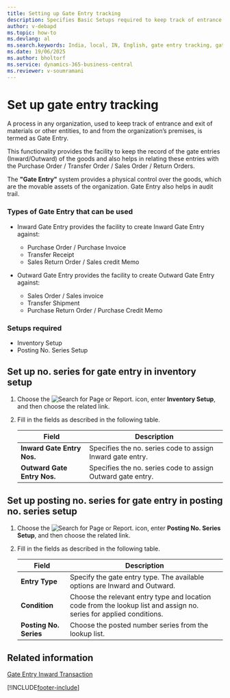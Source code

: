 ```yaml
---
title: Setting up Gate Entry tracking
description: Specifies Basic Setups required to keep track of entrance and exit of materials or other entities, to and from the organization’s premises.
author: v-debapd
ms.topic: how-to
ms.devlang: al
ms.search.keywords: India, local, IN, English, gate entry tracking, gate entry setup, gate entry types
ms.date: 19/06/2025
ms.author: bholtorf
ms.service: dynamics-365-business-central
ms.reviewer: v-soumramani
---
```


# Set up gate entry tracking

A process in any organization, used to keep track of entrance and exit of materials or other entities, to and from the organization’s premises, is termed as Gate Entry.

This functionality provides the facility to keep the record of the gate entries (Inward/Outward) of the goods and also helps in relating these entries with the Purchase Order / Transfer Order / Sales Order / Return Orders.

The **"Gate Entry"** system provides a physical control over the goods, which are the movable assets of the organization. Gate Entry also helps in audit trail.

### Types of Gate Entry that can be used

- Inward Gate Entry provides the facility to create Inward Gate Entry against:
  - Purchase Order / Purchase Invoice
  - Transfer Receipt
  - Sales Return Order / Sales credit Memo

- Outward Gate Entry provides the facility to create Outward Gate Entry against:
  - Sales Order / Sales invoice
  - Transfer Shipment
  - Purchase Return Order / Purchase Credit Memo

### Setups required

- Inventory Setup
- Posting No. Series Setup

## Set up no. series for gate entry in inventory setup

1. Choose the ![Search for Page or Report.](image/search_small.png "Search for Page or Report icon") icon, enter **Inventory Setup**, and then choose the related link.
1. Fill in the fields as described in the following table.

    |Field|Description|  
    |---------------------------------|---------------------------------------|  
    |**Inward Gate Entry Nos.**|Specifies the no. series code to assign Inward gate entry.|
    |**Outward Gate Entry Nos.**|Specifies the no. series code to assign Outward gate entry.|

## Set up posting no. series for gate entry in posting no. series setup

1. Choose the ![Search for Page or Report.](image/search_small.png "Search for Page or Report icon") icon, enter **Posting No. Series Setup**, and then choose the related link.
1. Fill in the fields as described in the following table.

    |Field|Description|  
    |---------------------------------|---------------------------------------|  
    |**Entry Type**|Specify the gate entry type. The available options are Inward and Outward.|  
    |**Condition**|Choose the relevant entry type and location code from the lookup list and assign no. series for applied conditions.|  
    |**Posting No. Series**|Choose the posted number series from the lookup list.| 

## Related information

[Gate Entry Inward Transaction](Gate-Entry-Inward_Transactions.md)

[!INCLUDE[footer-include](../../includes/footer-banner.md)]
